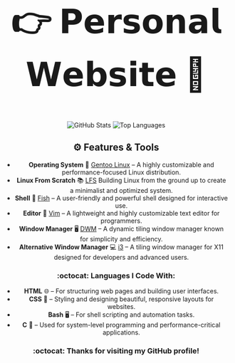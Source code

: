 <div align="center">
  <h2 style="font-size: 74px;">
    <strong> 
      <a href="https://user7210unix.github.io/Showcase-website/" style="text-decoration: none; color: inherit;">
        👉 𝗣𝗲𝗿𝘀𝗼𝗻𝗮𝗹 𝗪𝗲𝗯𝘀𝗶𝘁𝗲 👀
      </a> 
    </strong>
  </h2>
</div>



<div align="center">
  <img src="https://github-readme-stats.vercel.app/api?username=user7210unix&show_icons=true&hide_title=true&hide_border=true&count_private=true&theme=transparent" alt="GitHub Stats"/>
  <img src="https://github-readme-stats.vercel.app/api/top-langs/?username=user7210unix&layout=compact" alt="Top Languages"/>
</div>
<div align="center">

## ⚙️ Features & Tools
<div align="center">

- **Operating System** :penguin: [Gentoo Linux](https://www.gentoo.org/) – A highly customizable and performance-focused Linux distribution.  
- **Linux From Scratch** :books: [LFS](https://www.linuxfromscratch.org/) Building Linux from the ground up to create a minimalist and optimized system.  
- **Shell** :shell: [Fish](https://fishshell.com/) – A user-friendly and powerful shell designed for interactive use.  
- **Editor** :pencil: [Vim](https://www.vim.org/) – A lightweight and highly customizable text editor for programmers.
- **Window Manager** :desktop_computer: [DWM](https://dwm.suckless.org/) – A dynamic tiling window manager known for simplicity and efficiency.
- **Alternative Window Manager** :computer: [i3](https://i3wm.org/) – A tiling window manager for X11 designed for developers and advanced users.
  <div align="center">

### :octocat: **Languages I Code With**:
- **HTML** 🌐 – For structuring web pages and building user interfaces.
- **CSS** 🎨 – Styling and designing beautiful, responsive layouts for websites.
- **Bash** 🖥️ – For shell scripting and automation tasks.
- **C** 🔧 – Used for system-level programming and performance-critical applications.
<div align="center">

### :octocat: Thanks for visiting my GitHub profile!
